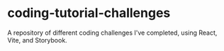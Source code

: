 # coding-tutorial-challenges
 A repository of different coding challenges I've completed, using React, Vite, and Storybook.
